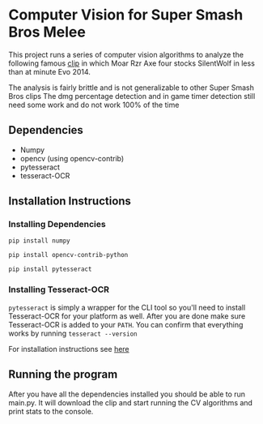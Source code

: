 # Computer Vision for Super Smash Bros Melee
This project runs a series of computer vision algorithms to analyze
the following famous [clip](https://www.youtube.com/watch?v=bj7IX18ccdY)
in which Moar Rzr Axe four stocks SilentWolf in less than at minute Evo 2014.

The analysis is fairly brittle and is not generalizable to other Super Smash Bros clips
The dmg percentage detection and in game timer detection still need some work and do
not work 100% of the time
## Dependencies
- Numpy
- opencv (using opencv-contrib)
- pytesseract
- tesseract-OCR

## Installation Instructions
### Installing Dependencies
`pip install numpy`

`pip install opencv-contrib-python`

`pip install pytesseract`

### Installing Tesseract-OCR

`pytesseract` is simply a wrapper for the CLI tool so you'll need to install
Tesseract-OCR for your platform as well. After you are done make sure Tesseract-OCR is added to your `PATH`.
You can confirm that everything works by running `tesseract --version`

For installation instructions see [here](https://github.com/tesseract-ocr/tesseract/wiki)

## Running the program

After you have all the dependencies installed you should be able
to run main.py. It will download the clip and start running the CV algorithms and print stats
to the console.